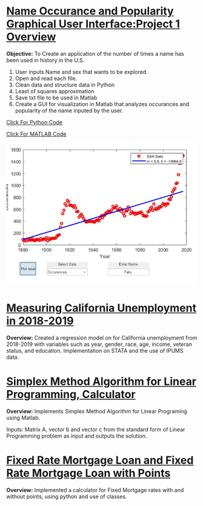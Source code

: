 
# [Name Occurance and Popularity Graphical User Interface:Project 1 Overview](https://github.com/RobertoBautista189/ME21_Project)
**Objective:** To Create an application of the number of times a name has been used in history in the U.S. 
1. User inputs Name and sex that wants to be explored.
2. Open and read each file.
3. Clean data and structure data in Python
4. Least of squares approximation
5. Save txt file to be used in Matlab
6. Create a GUI for visualization in Matlab that analyzes occurances and popularity of the name inputed by the user.

[Click For Python Code](https://github.com/RobertoBautista189/ME21_Project/blob/main/project2.py)

[Click For MATLAB Code](https://github.com/RobertoBautista189/ME21_Project/blob/main/project2ML.m)

![](/images/ME_21_project_occurences.jpg)

# [Measuring California Unemployment in 2018-2019](https://github.com/RobertoBautista189/MeasuringUnemployment/blob/main/Measuring%20Unemployent.pdf)
**Overview:** Created a regression model on for California unemployment from 2018-2019 with variables such as year, gender, race, age, income, veteran status, and education. Implementation on STATA and the use of IPUMS data.

# [Simplex Method Algorithm for Linear Programming, Calculator](https://github.com/RobertoBautista189/Simplex_Method)
**Overview:** Implements Simplex Method Algorithm for Linear Programing using Matlab.

Inputs: Matrix A, vector b and vector c from the standard form of Linear Programming problem as input and outputs the solution.

# [Fixed Rate Mortgage Loan and Fixed Rate Mortgage Loan with Points](https://github.com/RobertoBautista189/MortgageProject)

**Overview:** Implemented a calculator for Fixed Mortgage rates with and without points, using python and use of classes.


